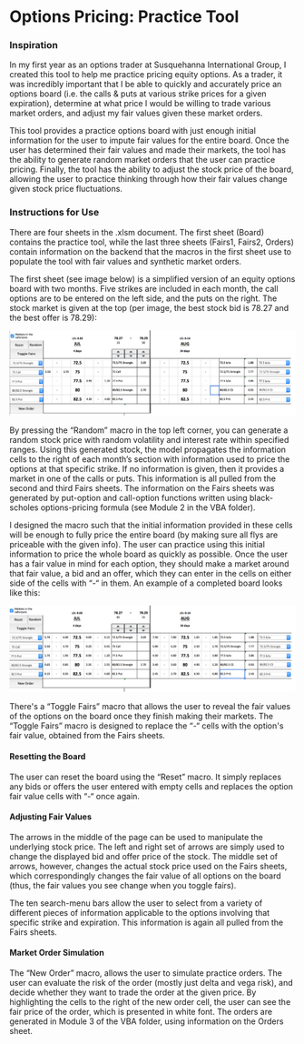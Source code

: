 # Options Pricing: Practice Tool

### Inspiration
  In my first year as an options trader at Susquehanna International Group, I created this tool to help me practice pricing equity options. As a trader, it was incredibly important that I be able to quickly and accurately price an options board (i.e. the calls & puts at various strike prices for a given expiration), determine at what price I would be willing to trade various market orders, and adjust my fair values given these market orders.

  This tool provides a practice options board with just enough initial information for the user to impute fair values for the entire board. Once the user has determined their fair values and made their markets, the tool has the ability to generate random market orders that the user can practice pricing. Finally, the tool has the ability to adjust the stock price of the board, allowing the user to practice thinking through how their fair values change given stock price fluctuations.



### Instructions for Use
  There are four sheets in the .xlsm document. The first sheet (Board) contains the practice tool, while the last three sheets (Fairs1, Fairs2, Orders) contain information on the backend that the macros in the first sheet use to populate the tool with fair values and synthetic market orders.
  
  The first sheet (see image below) is a simplified version of an equity options board with two months. Five strikes are included in each month, the call options are to be entered on the left side, and the puts on the right. The stock market is given at the top (per image, the best stock bid is 78.27 and the best offer is 78.29):

![Pic1](https://github.com/keilorg/Options-Trading-Tools/blob/main/Pic1.png)


  By pressing the “Random” macro in the top left corner, you can generate a random stock price with random volatility and interest rate within specified ranges. Using this generated stock, the model propagates the information cells to the right of each month’s section with information used to price the options at that specific strike. If no information is given, then it provides a market in one of the calls or puts. This information is all pulled from the second and third Fairs sheets. The information on the Fairs sheets was generated by put-option and call-option functions written using black-scholes options-pricing formula (see Module 2 in the VBA folder).
   
   I designed the macro such that the initial information provided in these cells will be enough to fully price the entire board (by making sure all flys are priceable with the given info). The user can practice using this initial information to price the whole board as quickly as possible. Once the user has a fair value in mind for each option, they should make a market around that fair value, a bid and an offer, which they can enter in the cells on either side of the cells with “-“ in them. An example of a completed board looks like this:

![Pic2](https://github.com/keilorg/Options-Trading-Tools/blob/main/Pic2.png)


There's a “Toggle Fairs” macro that allows the user to reveal the fair values of the options on the board once they finish making their markets. The “Toggle Fairs” macro is designed to replace the “-“ cells with the option's fair value, obtained from the Fairs sheets.

#### Resetting the Board
The user can reset the board using the “Reset” macro. It simply replaces any bids or offers the user entered with empty cells and replaces the option fair value cells with “-“ once again.

#### Adjusting Fair Values
The arrows in the middle of the page can be used to manipulate the underlying stock price. The left and right set of arrows are simply used to change the displayed bid and offer price of the stock. The middle set of arrows, however, changes the actual stock price used on the Fairs sheets, which correspondingly changes the fair value of all options on the board (thus, the fair values you see change when you toggle fairs).

The ten search-menu bars allow the user to select from a variety of different pieces of information applicable to the options involving that specific strike and expiration. This information is again all pulled from the Fairs sheets.

#### Market Order Simulation
The “New Order” macro, allows the user to simulate practice orders. The user can evaluate the risk of the order (mostly just delta and vega risk), and decide whether they want to trade the order at the given price. By highlighting the cells to the right of the new order cell, the user can see the fair price of the order, which is presented in white font. The orders are generated in Module 3 of the VBA folder, using information on the Orders sheet.

